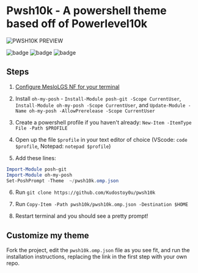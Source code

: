 # Pwsh10k - A powershell theme based off of Powerlevel10k


![PWSH10K PREVIEW](https://user-images.githubusercontent.com/69732000/146661494-f046ca6c-824a-4acd-8d04-c97de085f78d.gif)
 
![badge](https://img.shields.io/github/issues/Kudostoy0u/pwsh10k)
![badge](https://img.shields.io/github/forks/Kudostoy0u/pwsh10k)
![badge](https://img.shields.io/github/stars/Kudostoy0u/pwsh10k)<space><space>
 
## Steps

1. [Configure MesloLGS NF for your terminal](https://github.com/romkatv/powerlevel10k#manual-font-installation)

2. Install `oh-my-posh` - `Install-Module posh-git -Scope CurrentUser`, `Install-Module oh-my-posh -Scope CurrentUser`, and `Update-Module -Name oh-my-posh -AllowPrerelease -Scope CurrentUser`

3. Create a powershell profile if you haven't already: `New-Item -ItemType File -Path $PROFILE`

4. Open up the file `$profile` in your text editor of choice (VScode: `code $profile`, Notepad: `notepad $profile`)

5. Add these lines: 

```powershell
Import-Module posh-git
Import-Module oh-my-posh
Set-PoshPrompt -Theme  ~/pwsh10k.omp.json
```

6. Run `git clone https://github.com/Kudostoy0u/pwsh10k`

7. Run `Copy-Item -Path pwsh10k/pwsh10k.omp.json -Destination $HOME`

8. Restart terminal and you should see a pretty prompt!

## Customize my theme

Fork the project, edit the `pwsh10k.omp.json` file as you see fit, and run the installation instructions, replacing the link in the first step with your own repo.
